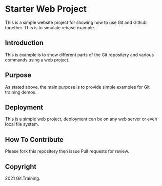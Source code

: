 # Starter Web Project

This is a simple website project for showing how to use Git and Github together. This is to simulate rebase example.

## Introduction

This is example is to show different parts of the Git repositery and various commands using a web project.

## Purpose

As stated above, the main purpose is to provide simple examples for Git training demos.

## Deployment

This is a simple web project, deployment can be on any web server or even local file system.

## How To Contribute

Please fork this repositery then issue Pull requests for review.

## Copyright

2021 Git.Training.